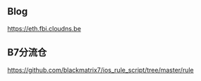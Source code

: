 ## Blog ##
https://eth.fbi.cloudns.be


## B7分流仓 ##

https://github.com/blackmatrix7/ios_rule_script/tree/master/rule
